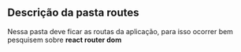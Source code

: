 ## Descrição da pasta routes
Nessa pasta deve ficar as routas da aplicação, para isso ocorrer bem pesquisem sobre **react router dom**